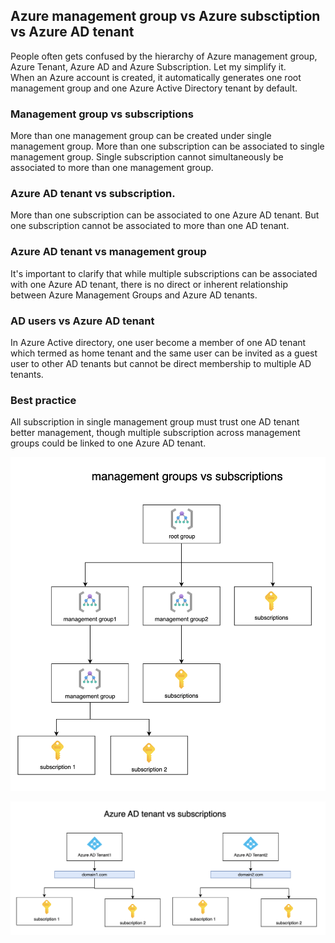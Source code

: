 ## Azure management group vs Azure subsctiption vs Azure AD tenant
People often gets confused by the hierarchy of Azure management group, Azure Tenant, Azure AD and Azure Subscription.
Let my simplify it.
<br />
When an Azure account is created, it automatically generates one root management group and one Azure Active Directory tenant by default.

### Management group vs subscriptions
More than one management group can be created under single management group.
More than one subscription can be associated to single management group.
Single subscription cannot simultaneously be associated to more than one management group.

### Azure AD tenant vs subscription. 
More than one subscription can be associated to one Azure AD tenant.
But one subscription cannot be associated to more than one AD tenant.

### Azure AD tenant vs management group
It's important to clarify that while multiple subscriptions can be associated with one Azure AD tenant, there is no direct or inherent relationship between Azure Management Groups and Azure AD tenants.

### AD users vs Azure AD tenant
In Azure Active directory, one user become a member of one AD tenant which termed as home tenant and the same user can be invited as a guest user to other AD tenants but cannot be direct membership to multiple AD tenants. 

### Best practice
All subscription in single management group must trust one AD tenant better management, though multiple subscription across management groups could be linked to one Azure AD tenant.

![group-vs-subs](./media/azuregroup-vs-subs.png)

![subs-vs-ad](./media/azure-ad-vs-subs.png)
